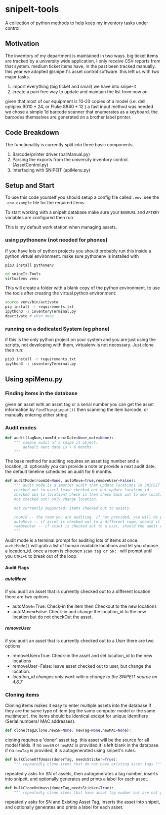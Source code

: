 # snipeIt-tools

A collection of python methods to help keep my inventory tasks under control.

## Motivation
The inventory of my department is maintained in two ways. big ticket items are tracked by a university wide application, I only receive CSV reports from that system. medium ticket items have, in the past been tracked manually. this year we adopted @snipeIt's asset control software. this left us with two major tasks.

1. import everything (big ticket and small) we have into snipe-it
2. create a pain free way to update and maintain the list from now on.

given that most of our equipment is 10-20 copies of a model (i.e. dell optiplex 9010 * 24, or Fluke 8840 * 12 ) a fast input method was needed. we chose a simple 1d barcode scanner that enumerates as a keyboard. the barcodes themselves are generated on a brother label printer.

## Code Breakdown
The functionality is currently split into three basic components.
1. Barcode/printer driver (barManual.py)
2. Parsing the exports from the university inventory control. (AssetControl.py)
3. Interfacing with SNIPEIT (apiMenu.py)

## Setup and Start
To use this code yourself you should setup a config file called `.env`. see the `.env.example` file for the required items.

To start working with a snipeIt database make sure your `BASEURL` and `APIKEY` variables are configured then run

This is my default work station when managing assets.

### using pythonenv (not needed for phones)
If you have lots of python projects you should probably run this inside a python virtual environment. make sure pythonenv is installed with

`pip3 install pythonenv`


```bash
cd snipeIt-Tools
virtualenv venv
```

This will create a folder with a blank copy of the python environment. to use the tools after creating the virtual python environment:

```bash
source venv/bin/activate
pip install -r requirements.txt
ipython3 -i inventoryTerminal.py
deactivate # when done
```

### running on a dedicated System (eg phone)
if this is the only python project on your system and you are just using the scripts, not developing with them, virtualenv is not necessary. Just clone then run:
```bash
pip3 install -r requirements.txt
ipython3 -i inventoryTerminal.py
```



## Using apiMenu.py

### Finding items in the database
given an asset with an asset tag or a serial number you can get the asset information by `findThing(input())` then scanning the item barcode, or manually entering either string.

### Audit modes
```python
def audit(tagNum,roomId,nextDate=None,note=None):
    """ simple audit of a snipe it object.
        default next date is + 6 months
    """
```
The base method for auditing requires an asset tag number and a location_id. optionally you can provide a note or provide a next audit date. the default timeline schedules an audit for 6 months.

```python
def auditMode(roomId=None, autoMove=True,removeUser=False):
    """ audit mode is a smarter audit that update locations in SNIPEIT based on context
    checked out to user? leave checked out but update location_id
    checked out to location? check in then check back out to new location
    not checked out? only change location.

    not currently supported: items checked out to assets.

    roomId -- the room you are auditing. if not provided, you will be prompted with a list of locations.
    autoMove -- if asset is checked out to a different room, should it be checked out again, or just have its location updated
    removeUser -- if asset is checked out to a user, should the audit check it back in?
    """
```
Audit mode is a terminal prompt for auditing lots of items at once. `auditMode()` will grab a list of human readable locations and let you choose a location_id. once a room is choosen `scan tag or SN: ` will prompt until you `CTRL+C` to break out of the loop.

#### Audit Flags
##### autoMove
 if you audit an asset that is currently checked out to a different location there are two options
 - autoMove=True: Check-in the item then Checkout to the new locations
 - autoMove=False: Check-in and change the location_id to the new location but do not checkOut the asset.

##### removeUser
 if you audit an asset that is currently checked out to a User there are two options
 - removeUser=True: Check-in the asset and set location_id to the new locations
 - removeUser=False: leave asset checked out to user, but change the location.
  - *location_id changes only work with a change to the SNIPEIT source on 4.6.7*


### Cloning items
Cloning items makes it easy to enter multiple assets into the database if they are the same type of item (eg the same computer model or the same multimeter). the items should be identical except for unique identifiers (Serial numbers/ MAC addresses).

```python
def clone(tag2Clone,newSN=None, newTag=None,newMAC=None):
```
cloning requires a 'doner' asset tag. this asset will be the source for all model fields. if no `newSN` or `newMAC` is provided it is left blank in the database. if no `newTag` is provided, it is autogenerated using snipeit's rules.

```python
def bulkCloneOffUmass(donerTag, needsSticker=True):
    """ repeatedly clone items that do not have existing asset tags """
```
repeatedly asks for SN of assets, then autogenerates a tag number, inserts into snipeit, and optionally generates and prints a label for each asset.

```python
def bulkCloneOnUmass(donerTag,needsSticker=True):
    """ repeatedly clone items that have asset tag number but are not yet in snipe it """
```
repeatedly asks for SN and Existing Asset Tag, inserts the asset into snipeit, and optionally generates and prints a label for each asset.
